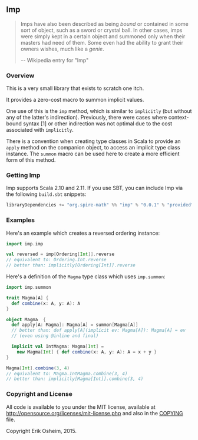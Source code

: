 ## Imp

> Imps have also been described as being *bound* or contained in some
> sort of object, such as a sword or crystal ball. In other cases,
> imps were simply kept in a certain object and summoned only when
> their masters had need of them. Some even had the ability to grant
> their owners wishes, much like a *genie*.
>
> -- Wikipedia entry for "Imp"

### Overview

This is a very small library that exists to scratch one itch.

It provides a zero-cost macro to summon implicit values.

One use of this is the `imp` method, which is similar to `implicitly`
(but without any of the latter's indirection). Previously, there were
cases where context-bound syntax [1] or other indirection was not
optimal due to the cost associated with `implicitly`.

There is a convention when creating type classes in Scala to provide
an `apply` method on the companion object, to access an implicit type
class instance. The `summon` macro can be used here to create a more
efficient form of this method.

### Getting Imp

Imp supports Scala 2.10 and 2.11. If you use SBT, you can include Imp
via the following `build.sbt` snippets:

```scala
libraryDependencies += "org.spire-math" %% "imp" % "0.0.1" % "provided"
```

### Examples

Here's an example which creates a reversed ordering instance:

```scala
import imp.imp

val reversed = imp[Ordering[Int]].reverse
// equivalent to: Ordering.Int.reverse
// better than: implicitly[Ordering[Int]].reverse
```

Here's a definition of the `Magma` type class which uses `imp.summon`:

```scala
import imp.summon

trait Magma[A] {
  def combine(x: A, y: A): A
}

object Magma  {
  def apply[A: Magma]: Magma[A] = summon[Magma[A]]
  // better than: def apply[A](implicit ev: Magma[A]): Magma[A] = ev
  // (even using @inline and final)

  implicit val IntMagma: Magma[Int] =
    new Magma[Int] { def combine(x: A, y: A): A = x + y }
}

Magma[Int].combine(3, 4)
// equivalent to: Magma.IntMagma.combine(3, 4)
// better than: implicitly[Magma[Int]].combine(3, 4)
```

### Copyright and License

All code is available to you under the MIT license, available at
http://opensource.org/licenses/mit-license.php and also in the
[COPYING](COPYING) file.

Copyright Erik Osheim, 2015.
